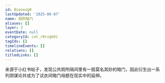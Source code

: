 ```yaml
---
id: 8iooxog0
lastUpdated: '2025-06-07'
name: 厕所暗门
aliases: []
layer: 3
eventDate: null
categoryId: cat_r0rzgkOi
tagIds: []
timelineEvents: []
relations: []
titledLinks: []
---
```

来源于小红书帖子，发现公共厕所隔间里有一扇莫名其妙的暗门，因此衍生出一系列阴谋论并成为了试衣间暗门母题在现实中的延伸。
